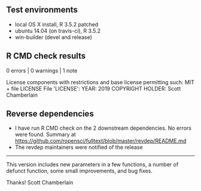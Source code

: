 ## Test environments

* local OS X install, R 3.5.2 patched
* ubuntu 14.04 (on travis-ci), R 3.5.2
* win-builder (devel and release)

## R CMD check results

0 errors | 0 warnings | 1 note

License components with restrictions and base license permitting such:
     MIT + file LICENSE
   File 'LICENSE':
     YEAR: 2019
     COPYRIGHT HOLDER: Scott Chamberlain

## Reverse dependencies

* I have run R CMD check on the 2 downstream dependencies. No errors were found. 
Summary at <https://github.com/ropensci/fulltext/blob/master/revdep/README.md>
* The revdep maintainers were notified of the release

--------

This version includes new parameters in a few functions, a number of defunct function, some small improvements, and bug fixes.

Thanks! 
Scott Chamberlain
